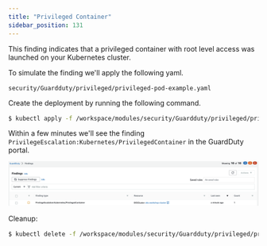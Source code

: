 ```yaml
---
title: "Privileged Container"
sidebar_position: 131
---
```


This finding indicates that a privileged container with root level access was launched on your Kubernetes cluster.

To simulate the finding we'll apply the following yaml.

```file
security/Guardduty/privileged/privileged-pod-example.yaml
```

Create the deployment by running the following command.

```bash
$ kubectl apply -f /workspace/modules/security/Guardduty/privileged/privileged-pod-example.yaml
```

Within a few minutes we'll see the finding `PrivilegeEscalation:Kubernetes/PrivilegedContainer` in the GuardDuty portal.

![](PrivilegedContainer.png)

Cleanup:

```bash
$ kubectl delete -f /workspace/modules/security/Guardduty/privileged/privileged-pod-example.yaml
```
